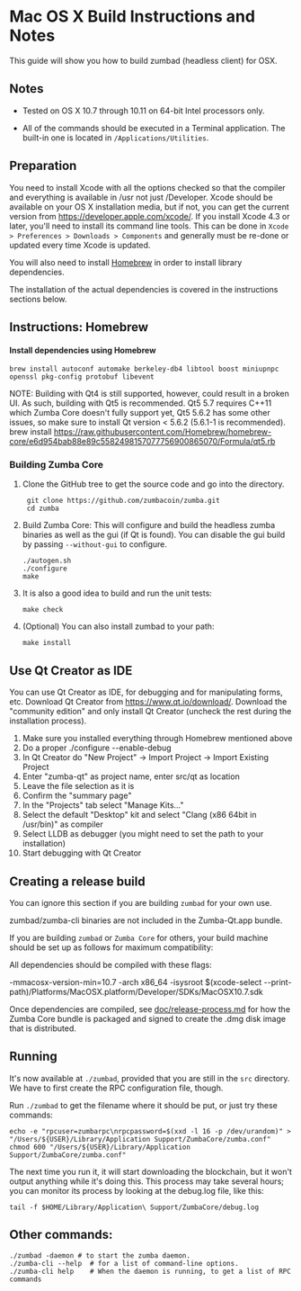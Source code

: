 Mac OS X Build Instructions and Notes
====================================
This guide will show you how to build zumbad (headless client) for OSX.

Notes
-----

* Tested on OS X 10.7 through 10.11 on 64-bit Intel processors only.

* All of the commands should be executed in a Terminal application. The
built-in one is located in `/Applications/Utilities`.

Preparation
-----------

You need to install Xcode with all the options checked so that the compiler
and everything is available in /usr not just /Developer. Xcode should be
available on your OS X installation media, but if not, you can get the
current version from https://developer.apple.com/xcode/. If you install
Xcode 4.3 or later, you'll need to install its command line tools. This can
be done in `Xcode > Preferences > Downloads > Components` and generally must
be re-done or updated every time Xcode is updated.

You will also need to install [Homebrew](http://brew.sh) in order to install library
dependencies.

The installation of the actual dependencies is covered in the instructions
sections below.

Instructions: Homebrew
----------------------

#### Install dependencies using Homebrew

    brew install autoconf automake berkeley-db4 libtool boost miniupnpc openssl pkg-config protobuf libevent

NOTE: Building with Qt4 is still supported, however, could result in a broken UI. As such, building with Qt5 is recommended. Qt5 5.7 requires C++11 which Zumba Core doesn't fully support yet, Qt5 5.6.2 has some other issues, so make sure to install Qt version < 5.6.2 (5.6.1-1 is recommended).
    brew install https://raw.githubusercontent.com/Homebrew/homebrew-core/e6d954bab88e89c5582498157077756900865070/Formula/qt5.rb

### Building Zumba Core

1. Clone the GitHub tree to get the source code and go into the directory.

        git clone https://github.com/zumbacoin/zumba.git
        cd zumba

2.  Build Zumba Core:
    This will configure and build the headless zumba binaries as well as the gui (if Qt is found).
    You can disable the gui build by passing `--without-gui` to configure.

        ./autogen.sh
        ./configure
        make

3.  It is also a good idea to build and run the unit tests:

        make check

4.  (Optional) You can also install zumbad to your path:

        make install

Use Qt Creator as IDE
------------------------
You can use Qt Creator as IDE, for debugging and for manipulating forms, etc.
Download Qt Creator from https://www.qt.io/download/. Download the "community edition" and only install Qt Creator (uncheck the rest during the installation process).

1. Make sure you installed everything through Homebrew mentioned above
2. Do a proper ./configure --enable-debug
3. In Qt Creator do "New Project" -> Import Project -> Import Existing Project
4. Enter "zumba-qt" as project name, enter src/qt as location
5. Leave the file selection as it is
6. Confirm the "summary page"
7. In the "Projects" tab select "Manage Kits..."
8. Select the default "Desktop" kit and select "Clang (x86 64bit in /usr/bin)" as compiler
9. Select LLDB as debugger (you might need to set the path to your installation)
10. Start debugging with Qt Creator

Creating a release build
------------------------
You can ignore this section if you are building `zumbad` for your own use.

zumbad/zumba-cli binaries are not included in the Zumba-Qt.app bundle.

If you are building `zumbad` or `Zumba Core` for others, your build machine should be set up
as follows for maximum compatibility:

All dependencies should be compiled with these flags:

 -mmacosx-version-min=10.7
 -arch x86_64
 -isysroot $(xcode-select --print-path)/Platforms/MacOSX.platform/Developer/SDKs/MacOSX10.7.sdk

Once dependencies are compiled, see [doc/release-process.md](release-process.md) for how the Zumba Core
bundle is packaged and signed to create the .dmg disk image that is distributed.

Running
-------

It's now available at `./zumbad`, provided that you are still in the `src`
directory. We have to first create the RPC configuration file, though.

Run `./zumbad` to get the filename where it should be put, or just try these
commands:

    echo -e "rpcuser=zumbarpc\nrpcpassword=$(xxd -l 16 -p /dev/urandom)" > "/Users/${USER}/Library/Application Support/ZumbaCore/zumba.conf"
    chmod 600 "/Users/${USER}/Library/Application Support/ZumbaCore/zumba.conf"

The next time you run it, it will start downloading the blockchain, but it won't
output anything while it's doing this. This process may take several hours;
you can monitor its process by looking at the debug.log file, like this:

    tail -f $HOME/Library/Application\ Support/ZumbaCore/debug.log

Other commands:
-------

    ./zumbad -daemon # to start the zumba daemon.
    ./zumba-cli --help  # for a list of command-line options.
    ./zumba-cli help    # When the daemon is running, to get a list of RPC commands
